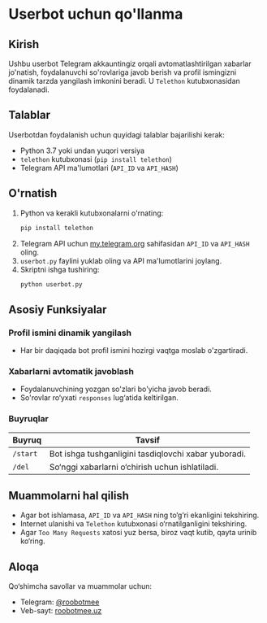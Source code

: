# Userbot uchun qo'llanma

## Kirish
Ushbu userbot Telegram akkauntingiz orqali avtomatlashtirilgan xabarlar jo'natish, foydalanuvchi so'rovlariga javob berish va profil ismingizni dinamik tarzda yangilash imkonini beradi. U `Telethon` kutubxonasidan foydalanadi.

## Talablar
Userbotdan foydalanish uchun quyidagi talablar bajarilishi kerak:
- Python 3.7 yoki undan yuqori versiya
- `telethon` kutubxonasi (`pip install telethon`)
- Telegram API ma'lumotlari (`API_ID` va `API_HASH`)

## O'rnatish
1. Python va kerakli kutubxonalarni o'rnating:
   ```sh
   pip install telethon
   ```
2. Telegram API uchun [my.telegram.org](https://my.telegram.org/apps) sahifasidan `API_ID` va `API_HASH` oling.
3. `userbot.py` faylini yuklab oling va API ma'lumotlarini joylang.
4. Skriptni ishga tushiring:
   ```sh
   python userbot.py
   ```

## Asosiy Funksiyalar
### Profil ismini dinamik yangilash
- Har bir daqiqada bot profil ismini hozirgi vaqtga moslab o'zgartiradi.

### Xabarlarni avtomatik javoblash
- Foydalanuvchining yozgan so'zlari bo'yicha javob beradi.
- So'rovlar ro‘yxati `responses` lug‘atida keltirilgan.

### Buyruqlar
| Buyruq | Tavsif |
|--------|---------|
| `/start` | Bot ishga tushganligini tasdiqlovchi xabar yuboradi. |
| `/del` | So‘nggi xabarlarni o‘chirish uchun ishlatiladi. |

## Muammolarni hal qilish
- Agar bot ishlamasa, `API_ID` va `API_HASH` ning to‘g‘ri ekanligini tekshiring.
- Internet ulanishi va `Telethon` kutubxonasi o‘rnatilganligini tekshiring.
- Agar `Too Many Requests` xatosi yuz bersa, biroz vaqt kutib, qayta urinib ko‘ring.

## Aloqa
Qo‘shimcha savollar va muammolar uchun:
- Telegram: [@roobotmee](https://t.me/roobotmee)
- Veb-sayt: [roobotmee.uz](https://roobotmee.uz)

